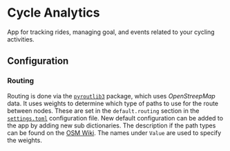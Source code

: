 # Cycle Analytics

App for tracking rides, managing goal, and events related to your cycling activities.


## Configuration

### Routing

Routing is done via the [`pyroutlib3`](https://github.com/MKuranowski/pyroutelib3) package, which uses _OpenStreepMap_ data. It uses weights to determine which type of paths to use for the route between nodes. These are set in the `default.routing` section in the [`settings.toml`](conf/settings.toml) configuration file. New default configuration can be added to the app by adding new sub dictionaries. The description if the path types can be found on the [OSM Wiki](https://wiki.openstreetmap.org/wiki/Map_features#Highway). The names under `Value` are used to specify the weights.